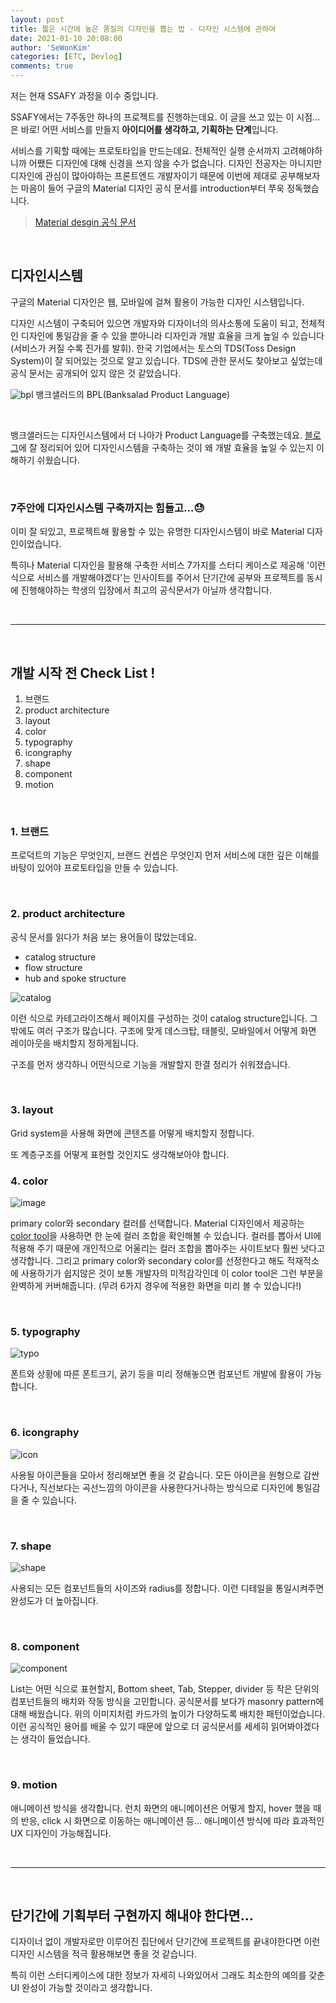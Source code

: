 ```yaml
---
layout: post
title: 짧은 시간에 높은 품질의 디자인을 뽑는 법 - 디자인 시스템에 관하여
date: 2021-01-10 20:08:00
author: 'SeWonKim'
categories: [ETC, Devlog]
comments: true
---
```


저는 현재 SSAFY 과정을 이수 중입니다. 

SSAFY에서는 7주동안 하나의 프로젝트를 진행하는데요. 
이 글을 쓰고 있는 이 시점...은 바로! 어떤 서비스를 만들지 **아이디어를 생각하고, 기획하는 단계**입니다.


서비스를 기획할 때에는 프로토타입을 만드는데요.
전체적인 실행 순서까지 고려해야하니까 어쨌든 디자인에 대해 신경을 쓰지 않을 수가 없습니다.
디자인 전공자는 아니지만 디자인에 관심이 많아야하는 프론트엔드 개발자이기 때문에 이번에 제대로 공부해보자는 마음이 들어 구글의 Material 디자인 공식 문서를 introduction부터 쭈욱 정독했습니다.

> [Material desgin 공식 문서](https://material.io/design/introduction#components)

&nbsp;
&nbsp;

## 디자인시스템

구글의 Material 디자인은 웹, 모바일에 걸쳐 활용이 가능한 디자인 시스템입니다.

디자인 시스템이 구축되어 있으면 개발자와 디자이너의 의사소통에 도움이 되고, 전체적인 디자인에 통일감을 줄 수 있을 뿐아니라 디자인과 개발 효율을 크게 높일 수 있습니다(서비스가 커질 수록 진가를 발휘). 한국 기업에서는 토스의 TDS(Toss Design System)이 잘 되어있는 것으로 알고 있습니다. TDS에 관한 문서도 찾아보고 싶었는데 공식 문서는 공개되어 있지 않은 것 같았습니다. 

![bpl](https://blog.banksalad.com/32964daa2d22101cf61c90a6e9e53427/Template.gif)
뱅크샐러드의 BPL(Banksalad Product Language) 

&nbsp;

뱅크샐러드는 디자인시스템에서 더 나아가 Product Language를 구축했는데요. [블로그](https://blog.banksalad.com/tech/banksalad-product-language-ios/)에 잘 정리되어 있어 디자인시스템을 구축하는 것이 왜 개발 효율을 높일 수 있는지 이해하기 쉬웠습니다.

&nbsp;
&nbsp;

### 7주안에 디자인시스템 구축까지는 힘들고...😓

이미 잘 되있고, 프로젝트해 활용할 수 있는 유명한 디자인시스템이 바로 Material 디자인이었습니다. 

특히나 Material 디자인을 활용해 구축한 서비스 7가지를 스터디 케이스로 제공해 '이런식으로 서비스를 개발해야겠다'는 인사이트를 주어서 단기간에 공부와 프로젝트를 동시에 진행해야하는 학생의 입장에서 최고의 공식문서가 아닐까 생각합니다.

&nbsp;

---

&nbsp;

## 개발 시작 전 Check List !

1. 브랜드 
2. product architecture
3. layout
4. color
5. typography
6. icongraphy
7. shape
8. component
9. motion

&nbsp;
&nbsp;

### 1. 브랜드

프로덕트의 기능은 무엇인지, 브랜드 컨셉은 무엇인지 먼저 서비스에 대한 깊은 이해를 바탕이 있어야 프로토타입을 만들 수 있습니다.

&nbsp;

### 2. product architecture

공식 문서를 읽다가 처음 보는 용어들이 많았는데요.

- catalog structure
- flow structure
- hub and spoke structure

![catalog](https://lh3.googleusercontent.com/NRdy-qhyVVebO-4j82AElVaQ6ApAi5TgbNAZiRTZLtIUO--fQgvpyuwdboVccNHRenHBcQ7aoMDS2tZTrVNIeHyLVQRyCVTOyA7rOy4=w1064-v0)

이런 식으로 카테고라이즈해서 페이지를 구성하는 것이 catalog structure입니다. 그 밖에도 여러 구조가 많습니다.
구조에 맞게 데스크탑, 태블릿, 모바일에서 어떻게 화면 레이아웃을 배치할지 정하게됩니다. 

구조를 먼저 생각하니 어떤식으로 기능을 개발할지 한결 정리가 쉬워졌습니다.

&nbsp;

### 3. layout

Grid system을 사용해 화면에 콘텐츠를 어떻게 배치할지 정합니다.

또 계층구조를 어떻게 표현할 것인지도 생각해보아야 합니다.

### 4. color

![image](https://user-images.githubusercontent.com/30452963/104121334-a1c69f00-5380-11eb-9422-0028b4c01486.png)


primary color와 secondary 컬러를 선택합니다. Material 디자인에서 제공하는 [color tool](https://material.io/resources/color/#!/?view.left=0&view.right=0&primary.color=00a8ff)을 사용하면 한 눈에 컬러 조합을 확인해볼 수 있습니다. 컬러를 뽑아서 UI에 적용해 주기 때문에 개인적으로 어울리는 컬러 조합을 뽑아주는 사이트보다 훨씬 낫다고 생각합니다. 그리고 primary color와 secondary color를 선정한다고 해도 적재적소에 사용하기가 쉽지않은 것이 보통 개발자의 미적감각인데 이 color tool은 그런 부분을 완벽하게 커버해줍니다. (무려 6가지 경우에 적용한 화면을 미리 볼 수 있습니다!)

&nbsp;


### 5. typography

![typo](https://lh3.googleusercontent.com/q4lcEm8f3pR_Fm-w1JxZBuaYYzgLm2nSZfsOZ2KI-eYg1CI5mucD-4m7WJkrkkf1fSvajcnGu4o_yKT5WDHlHbmZdIuWSG_imga7kw=w1064-v0)

폰트와 상황에 따른 폰트크기, 굵기 등을 미리 정해놓으면 컴포넌트 개발에 활용이 가능합니다.

&nbsp;

### 6. icongraphy

![icon](https://lh3.googleusercontent.com/5xtAyTkQ3yNuY3teubPaKC49MnLEnezTSwuw4NzM7-tkpa7_kVntjQmjNuKyZg8H2Q6keIg4h5NT5-U4sHDVgNNPVN0MvExCxI-_8Q=w1064-v0)

사용될 아이콘들을 모아서 정리해보면 좋을 것 같습니다. 모든 아이콘을 원형으로 감싼다거나, 직선보다는 곡선느낌의 아이콘을 사용한다거나하는 방식으로 디자인에 통일감을 줄 수 있습니다.

&nbsp;

### 7. shape

![shape](https://lh3.googleusercontent.com/gJ2_OPPHwVSIFMZhkswsctMmE7mj9HxCoJNsb88otlU5oz53C1zQ9ommZDEG-E8qHZQqVjd2ESLd5TTRkqbyZONHfUlNcksUpm39Sg=w1064-v0)

사용되는 모든 컴포넌트들의 사이즈와 radius를 정합니다. 이런 디테일을 통일시켜주면 완성도가 더 높아집니다.

&nbsp;

### 8. component

![component](https://lh3.googleusercontent.com/E5vkIiBtT6bOouTsOci2cNDLM1IovqLkLPrFHyVqCojAs4fiR7iR89ToJJNIa_Y4-odyI6Ojyr5zk9XGmLGeXkH2C-AJwxqtC7XKyQ=w1064-v0)

List는 어떤 식으로 표현할지, Bottom sheet, Tab, Stepper, divider 등 작은 단위의 컴포넌트들의 배치와 작동 방식을 고민합니다. 공식문서를 보다가 masonry pattern에 대해 배웠습니다. 위의 이미지처럼 카드가의 높이가 다양하도록 배치한 패턴이었습니다. 이런 공식적인 용어를 배울 수 있기 때문에 앞으로 더 공식문서를 세세히 읽어봐야겠다는 생각이 들었습니다.

&nbsp;

### 9. motion

애니메이션 방식을 생각합니다. 런치 화면의 애니메이션은 어떻게 할지, hover 했을 때의 반응, click 시 화면으로 이동하는 애니메이션 등... 애니메이션 방식에 따라 효과적인 UX 디자인이 가능해집니다.

&nbsp;


---

&nbsp;


## 단기간에 기획부터 구현까지 해내야 한다면...

디자이너 없이 개발자로만 이루어진 집단에서 단기간에 프로젝트를 끝내야한다면 이런 디자인 시스템을 적극 활용해보면 좋을 것 같습니다. 

특히 이런 스터디케이스에 대한 정보가 자세히 나와있어서 그래도 최소한의 예의를 갖춘 UI 완성이 가능할 것이라고 생각합니다.

&nbsp;
